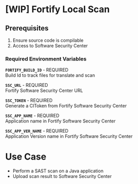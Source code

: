 # [WIP] Fortify Local Scan

## Prerequisites
1. Ensure source code is compilable 
2. Access to Software Security Center

### Required Environment Variables
**`FORTIFY_BUILD_ID`** - REQUIRED\
Build Id to track files for translate and scan

**`SSC_URL`** - REQUIRED\
Fortify Software Security Center URL

**`SSC_TOKEN`** - REQUIRED\
Generate a CIToken from Fortify Software Security Center

**`SSC_APP_NAME`** - REQUIRED\
Application name in Fortify Software Security Center

**`SSC_APP_VER_NAME`** - REQUIRED\
Application Version name in Fortify Software Security Center

# Use Case
- Perform a SAST scan on a Java application
- Upload scan result to Software Security Center